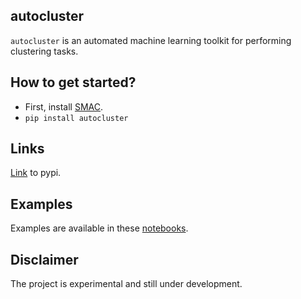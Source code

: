 ## autocluster
``autocluster`` is an automated machine learning toolkit for performing clustering tasks.

## How to get started?
- First, install [SMAC](https://automl.github.io/SMAC3/stable/installation.html).
- ``pip install autocluster``

## Links  
[Link](https://pypi.org/project/autocluster/) to pypi. 

## Examples
Examples are available in these [notebooks](/autocluster/examples/).

## Disclaimer
The project is experimental and still under development.
